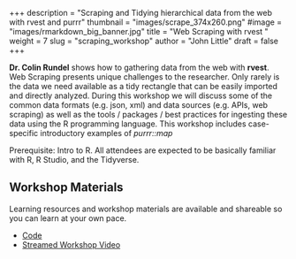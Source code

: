 +++
description = "Scraping and Tidying hierarchical data from the web with rvest and purrr"
thumbnail = "images/scrape_374x260.png"
#image = "images/rmarkdown_big_banner.jpg"
title = "Web Scraping with rvest "
weight = 7
slug = "scraping_workshop"
author = "John Little"
draft = false
+++

**Dr.  Colin Rundel** shows how to gathering data from the web with **rvest**.  Web Scraping presents unique challenges to the researcher. Only rarely is the data we need available as a tidy rectangle that can be easily imported and directly analyzed. During this workshop we will discuss some of the common data formats (e.g. json, xml) and data sources (e.g. APIs, web scraping) as well as the tools / packages / best practices for ingesting these data using the R programming language.  This workshop includes case-specific introductory examples of *purrr::map*

Prerequisite:  Intro to R. All attendees are expected to be basically familiar with R, R Studio, and the Tidyverse. 

<!-- a href="https://duke.libcal.com/event/4799239" class="button big">Register</a -->

## Workshop Materials

Learning resources and workshop materials are available and shareable so you can learn at your own pace. 

- [Code](https://github.com/rundel/Presentations/tree/master/Duke%202018%20-%20DVS)
- [Streamed Workshop Video](https://library.capture.duke.edu/Panopto/Pages/Viewer.aspx?id=944725de-3831-4d05-993e-a94301424e8a)

